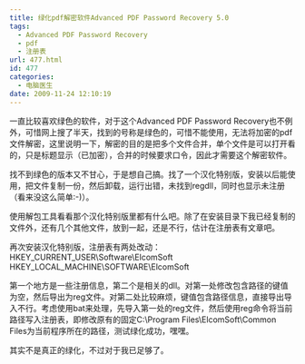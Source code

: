 ```yaml
---
title: 绿化pdf解密软件Advanced PDF Password Recovery 5.0
tags:
  - Advanced PDF Password Recovery
  - pdf
  - 注册表
url: 477.html
id: 477
categories:
  - 电脑医生
date: 2009-11-24 12:10:19
---
```


一直比较喜欢绿色的软件，对于这个Advanced PDF Password Recovery也不例外，可惜网上搜了半天，找到的号称是绿色的，可惜不能使用，无法将加密的pdf文件解密，这里说明一下，解密的目的是把多个文件合并，单个文件是可以打开看的，只是标题显示（已加密），合并的时候要求口令，因此才需要这个解密软件。  

找不到绿色的版本又不甘心，于是想自己搞。找了一个汉化特别版，安装以后能使用，把文件复制一份，然后卸载，运行出错，未找到regdll，同时也显示未注册（看来没这么简单:-)）。  

使用解包工具看看那个汉化特别版里都有什么吧。除了在安装目录下我已经复制的文件外，还有几个其他文件，放到一起，还是不行，估计在注册表有文章吧。  

再次安装汉化特别版，注册表有两处改动： HKEY\_CURRENT\_USER\\Software\\ElcomSoft HKEY\_LOCAL\_MACHINE\\SOFTWARE\\ElcomSoft  

第一个地方是一些注册信息，第二个是相关的dll。对第一处修改包含路径的键值为空，然后导出为reg文件。对第二处比较麻烦，键值包含路径信息，直接导出导入不行。考虑使用bat来处理，先导入第一处的reg文件，然后使用reg命令将当前路径写入注册表，即修改原有的固定C:\\Program Files\\ElcomSoft\\Common Files为当前程序所在的路径，测试绿化成功，嘿嘿。  

其实不是真正的绿化，不过对于我已足够了。